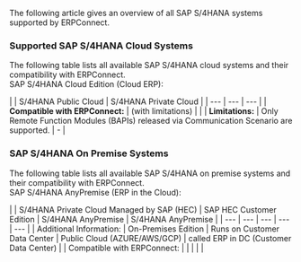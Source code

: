 The following article gives an overview of all SAP S/4HANA systems supported by ERPConnect.

### Supported SAP S/4HANA Cloud Systems

The following table lists all available SAP S/4HANA cloud systems and their compatibility with ERPConnect.\
SAP S/4HANA Cloud Edition (Cloud ERP):

| | S/4HANA Public Cloud | S/4HANA Private Cloud | | --- | --- | --- | | **Compatible with ERPConnect:** | (with limitations) | | | **Limitations:** | Only Remote Function Modules (BAPIs) released via Communication Scenario are supported. | - |

### SAP S/4HANA On Premise Systems

The following table lists all available SAP S/4HANA on premise systems and their compatibility with ERPConnect.\
SAP S/4HANA AnyPremise (ERP in the Cloud):

| | S/4HANA Private Cloud Managed by SAP (HEC) | SAP HEC Customer Edition | S/4HANA AnyPremise | S/4HANA AnyPremise | | --- | --- | --- | --- | --- | | Additional Information: | On-Premises Edition | Runs on Customer Data Center | Public Cloud (AZURE/AWS/GCP) | called ERP in DC (Customer Data Center) | | Compatible with ERPConnect: | | | | |

